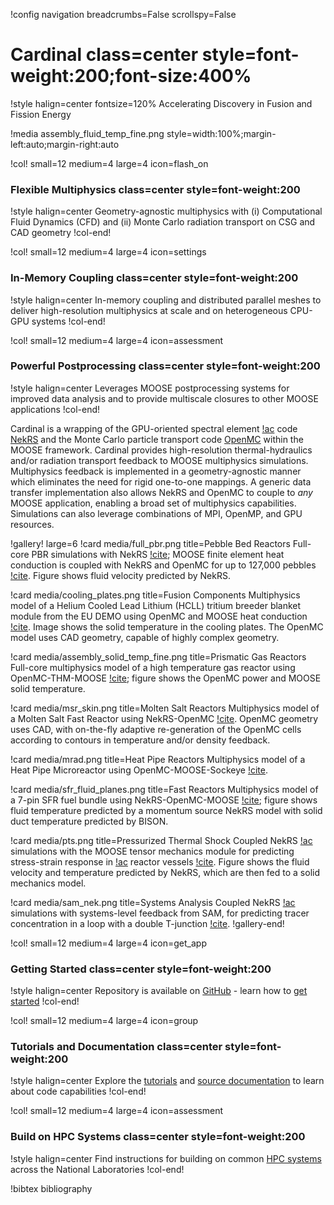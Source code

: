 !config navigation breadcrumbs=False scrollspy=False

# Cardinal class=center style=font-weight:200;font-size:400%

!style halign=center fontsize=120%
Accelerating Discovery in Fusion and Fission Energy

!media assembly_fluid_temp_fine.png
  style=width:100%;margin-left:auto;margin-right:auto

!col! small=12 medium=4 large=4 icon=flash_on

### Flexible Multiphysics class=center style=font-weight:200

!style halign=center
Geometry-agnostic multiphysics with (i) Computational Fluid Dynamics (CFD)
and (ii) Monte Carlo radiation transport on CSG and CAD geometry
!col-end!

!col! small=12 medium=4 large=4 icon=settings

### In-Memory Coupling class=center style=font-weight:200

!style halign=center
In-memory coupling and distributed parallel meshes
to deliver high-resolution multiphysics at scale
and on heterogeneous CPU-GPU systems
!col-end!

!col! small=12 medium=4 large=4 icon=assessment

### Powerful Postprocessing class=center style=font-weight:200

!style halign=center
Leverages MOOSE postprocessing systems for improved data analysis and to
provide multiscale closures
to other MOOSE applications
!col-end!

Cardinal is a wrapping of the GPU-oriented spectral element [!ac](CFD) code
[NekRS](https://github.com/Nek5000/NekRS) and the Monte Carlo particle
transport code [OpenMC](https://github.com/openmc-dev/openmc) within the
MOOSE framework. Cardinal provides high-resolution
thermal-hydraulics and/or radiation transport feedback to MOOSE multiphysics
simulations. Multiphysics feedback is implemented in a geometry-agnostic manner
which eliminates
the need for rigid one-to-one mappings. A generic data transfer implementation
also allows NekRS and OpenMC to couple to *any* MOOSE application, enabling
a broad set of multiphysics capabilities. Simulations can also leverage combinations
of MPI, OpenMP, and GPU resources.

!gallery! large=6
!card media/full_pbr.png title=Pebble Bed Reactors
Full-core PBR simulations with NekRS [!cite](lan); MOOSE finite element heat conduction is coupled with NekRS and OpenMC for up to 127,000 pebbles [!cite](fischer_2021). Figure shows fluid velocity predicted by NekRS.

!card media/cooling_plates.png title=Fusion Components
Multiphysics model of a Helium Cooled Lead Lithium (HCLL) tritium breeder blanket module from the EU DEMO using OpenMC and MOOSE heat conduction [!cite](novak_2023). Image shows the solid temperature in the cooling plates. The OpenMC model uses CAD geometry, capable of highly complex geometry.

!card media/assembly_solid_temp_fine.png title=Prismatic Gas Reactors
Full-core multiphysics model of a high temperature gas reactor using OpenMC-THM-MOOSE [!cite](novak2022_cardinal); figure shows the OpenMC power and MOOSE solid temperature.

!card media/msr_skin.png title=Molten Salt Reactors
Multiphysics model of a Molten Salt Fast Reactor using NekRS-OpenMC [!cite](novak_2023). OpenMC geometry uses CAD, with on-the-fly adaptive re-generation of the OpenMC cells according to contours in temperature and/or density feedback.

!card media/mrad.png title=Heat Pipe Reactors
Multiphysics model of a Heat Pipe Microreactor using OpenMC-MOOSE-Sockeye [!cite](eltawila).

!card media/sfr_fluid_planes.png title=Fast Reactors
Multiphysics model of a 7-pin SFR fuel bundle using NekRS-OpenMC-MOOSE [!cite](novak2022); figure shows fluid temperature predicted by a momentum source NekRS model with solid duct temperature predicted by BISON.

!card media/pts.png title=Pressurized Thermal Shock
Coupled NekRS [!ac](CFD) simulations with the MOOSE tensor mechanics module for predicting stress-strain response in [!ac](LWR) reactor vessels [!cite](yu_2022). Figure shows the fluid velocity and temperature predicted by NekRS, which are then fed to a solid mechanics model.

!card media/sam_nek.png title=Systems Analysis
Coupled NekRS [!ac](CFD) simulations with systems-level feedback from SAM, for predicting tracer concentration in a loop with a double T-junction [!cite](huxford2023).
!gallery-end!


!col! small=12 medium=4 large=4 icon=get_app

### Getting Started class=center style=font-weight:200

!style halign=center
Repository is available on [GitHub](https://github.com/neams-th-coe/cardinal) -
learn how to [get started](start.md)
!col-end!

!col! small=12 medium=4 large=4 icon=group

### Tutorials and Documentation class=center style=font-weight:200

!style halign=center
Explore the [tutorials](tutorials/index.md) and [source documentation](source/index.md)
to learn about code capabilities
!col-end!

!col! small=12 medium=4 large=4 icon=assessment

### Build on HPC Systems class=center style=font-weight:200

!style halign=center
Find instructions for building on common
[HPC systems](hpc.md) across the National Laboratories
!col-end!



!bibtex bibliography
